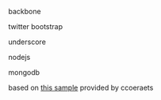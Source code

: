 backbone

twitter bootstrap

underscore

nodejs

mongodb


based on [this sample](https://github.com/ccoenraets/backbone-cellar) provided by ccoeraets
